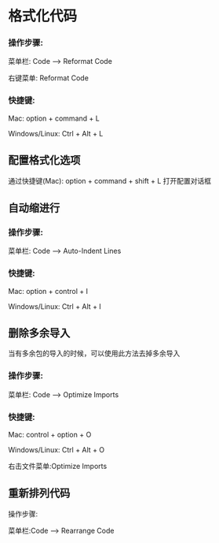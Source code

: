 # 格式化代码

### 操作步骤:

菜单栏: Code —&gt; Reformat Code

右键菜单: Reformat Code

### 快捷键:

Mac: option + command + L

Windows\/Linux: Ctrl + Alt + L

## 配置格式化选项

通过快捷键\(Mac\): option + command + shift + L 打开配置对话框

## 自动缩进行

### 操作步骤:

菜单栏: Code —&gt; Auto-Indent Lines

### 快捷键:

Mac: option + control + I

Windows\/Linux: Ctrl + Alt + I

## 删除多余导入

当有多余包的导入的时候，可以使用此方法去掉多余导入

### 操作步骤:

菜单栏: Code —&gt; Optimize Imports

### 快捷键:

Mac: control + option + O

Windows\/Linux: Ctrl + Alt + O

右击文件菜单:Optimize Imports



## 重新排列代码

操作步骤:



菜单栏:Code —&gt; Rearrange Code




